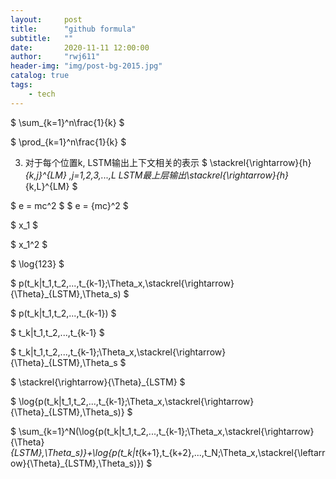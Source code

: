 ```yaml
---
layout:     post
title:      "github formula"
subtitle:   ""
date:       2020-11-11 12:00:00
author:     "rwj611"
header-img: "img/post-bg-2015.jpg"
catalog: true
tags:
    - tech
---
```


<head>
    <script src="https://cdn.mathjax.org/mathjax/latest/MathJax.js?config=TeX-AMS-MML_HTMLorMML" type="text/javascript"></script>
    <script type="text/x-mathjax-config">
        MathJax.Hub.Config({
            tex2jax: {
            skipTags: ['script', 'noscript', 'style', 'textarea', 'pre'],
            inlineMath: [['$','$']]
            }
        });
    </script>
</head>

$ \sum_{k=1}^n\frac{1}{k} $

$ \prod_{k=1}^n\frac{1}{k} $

3. 对于每个位置k, LSTM输出上下文相关的表示
$ \\stackrel{\\rightarrow}{h}_{k,j}^{LM}  ,j=1,2,3,...,L LSTM最上层输出\\stackrel{\\rightarrow}{h}_{k,L}^{LM} $

$ e = mc^2 $
$ e = {mc}^2 $

$ x_1 $

$ x_1^2 $

$ \log{123}  $

$ p(t_k|t_1,t_2,...,t_{k-1};\Theta_x,\stackrel{\rightarrow}{\Theta}_{LSTM},\Theta_s) $

$ p(t_k|t_1,t_2,...,t_{k-1}) $ 

$ t_k|t_1,t_2,...,t_{k-1} $

$ t_k|t_1,t_2,...,t_{k-1};\Theta_x,\stackrel{\rightarrow}{\Theta}_{LSTM},\Theta_s $

$ \stackrel{\rightarrow}{\Theta}_{LSTM}  $

$ \log{p(t_k|t_1,t_2,...,t_{k-1};\Theta_x,\stackrel{\rightarrow}{\Theta}_{LSTM},\Theta_s)} $

$ \sum_{k=1}^N(\log{p(t_k|t_1,t_2,...,t_{k-1};\Theta_x,\stackrel{\rightarrow}{\Theta}_{LSTM},\Theta_s)}+\log{p(t_k|t_{k+1},t_{k+2},...,t_N;\Theta_x,\stackrel{\leftarrow}{\Theta}_{LSTM},\Theta_s)})  $
